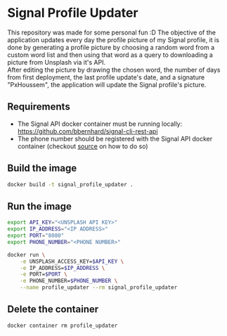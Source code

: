 # Signal Profile Updater
This repository was made for some personal fun :D
The objective of the application updates every day the profile picture of my Signal profile, it is done by generating a profile picture by choosing a random word from a custom word list and then using that word as a query to downloading a picture from Unsplash via it's API.  
After editing the picture by drawing the chosen word, the number of days from first deployment, the last profile update's date, and a signature "PxHoussem", the application will update the Signal profile's picture.

## Requirements
- The Signal API docker container must be running locally: https://github.com/bbernhard/signal-cli-rest-api
- The phone number should be registered with the Signal API docker container (checkout [source](https://github.com/bbernhard/signal-cli-rest-api) on how to do so)

## Build the image
```bash
docker build -t signal_profile_updater .
```

## Run the image
```bash
export API_KEY="<UNSPLASH API KEY>"
export IP_ADDRESS="<IP ADDRESS>"
export PORT="8080"
export PHONE_NUMBER="<PHONE NUMBER>"

docker run \
	-e UNSPLASH_ACCESS_KEY=$API_KEY \
	-e IP_ADDRESS=$IP_ADDRESS \
	-e PORT=$PORT \
	-e PHONE_NUMBER=$PHONE_NUMBER \
	--name profile_updater --rm signal_profile_updater
```

## Delete the container
```bash
docker container rm profile_updater
```
